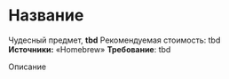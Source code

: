 # Название

Чудесный предмет, **tbd**
Рекомендуемая стоимость: tbd
**Источники:** «Homebrew»
**Требование**: tbd

Описание